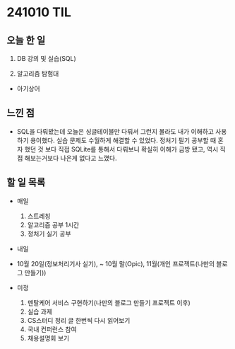 # 241010 TIL

## 오늘 한 일
1. DB 강의 및 실습(SQL)

2. 알고리즘 탐험대
  - 아기상어

## 느낀 점
  - SQL을 다뤄봤는데 오늘은 싱글테이블만 다뤄서 그런지 몰라도 내가 이해하고 사용하기 용이했다. 실습 문제도 수월하게 해결할 수 있었다. 정처기 필기 공부할 때 혼자 했던 것 보다 직접 SQLite를 통해서 다뤄보니 확실히 이해가 금방 됐고, 역시 직접 해보는거보다 나은게 없다고 느꼈다.

## 할 일 목록
  - 매일
    1. 스트레칭
    2. 알고리즘 공부 1시간
    3. 정처기 실기 공부

  - 내일

  - 10월 20일(정보처리기사 실기), ~ 10월 말(Opic), 11월(개인 프로젝트(나만의 블로그 만들기))

  - 미정
    1. 멘탈케어 서비스 구현하기(나만의 블로그 만들기 프로젝트 이후)
    2. 실습 과제
    3. CS스터디 정리 글 한번씩 다시 읽어보기
    4. 국내 컨퍼런스 참여
    5. 채용설명회 보기
